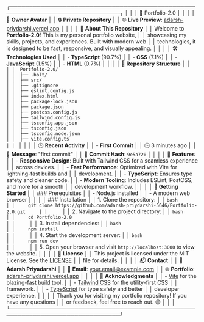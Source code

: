 ┌───────────────────────────────────────────────────────────────────────────────┐
│                                                                               │
│  📁 Portfolio-2.0                                                            │
│                                                                               │
│  👤 **Owner Avatar**                                                          │
│  🔒 **Private Repository**                                                    │
│  🌐 **Live Preview**: [adarsh-priydarshi.vercel.app](https://adarsh-priydarshi.vercel.app)  │
│                                                                               │
│  🚀 **About This Repository**                                                 │
│  Welcome to **Portfolio-2.0**! This is my personal portfolio website,         │
│  showcasing my skills, projects, and experiences. Built with modern web       │
│  technologies, it is designed to be fast, responsive, and visually appealing. │
│                                                                               │
│  🛠️ **Technologies Used**                                                    │
│  - **TypeScript** (90.7%)                                                    │
│  - **CSS** (7.1%)                                                            │
│  - **JavaScript** (1.5%)                                                     │
│  - **HTML** (0.7%)                                                           │
│                                                                               │
│  📂 **Repository Structure**                                                  │
│  ```                                                                          │
│  Portfolio-2.0/                                                              │
│  ├── .bolt/                                                                  │
│  ├── src/                                                                    │
│  ├── .gitignore                                                              │
│  ├── eslint.config.js                                                        │
│  ├── index.html                                                              │
│  ├── package-lock.json                                                       │
│  ├── package.json                                                            │
│  ├── postcss.config.js                                                       │
│  ├── tailwind.config.js                                                      │
│  ├── tsconfig.app.json                                                       │
│  ├── tsconfig.json                                                           │
│  ├── tsconfig.node.json                                                      │
│  ├── vite.config.ts                                                          │
│  ```                                                                          │
│                                                                               │
│  🕒 **Recent Activity**                                                       │
│  - **First Commit**                                                          │
│    🕒 3 minutes ago                                                          │
│    📝 **Message**: "first commit"                                             │
│    🔗 **Commit Hash**: `9e5a720`                                              │
│                                                                               │
│  🌟 **Features**                                                              │
│  - **Responsive Design**: Built with Tailwind CSS for a seamless experience   │
│    across devices.                                                            │
│  - **Fast Performance**: Optimized with Vite for lightning-fast builds and   │
│    development.                                                               │
│  - **TypeScript**: Ensures type safety and cleaner code.                      │
│  - **Modern Tooling**: Includes ESLint, PostCSS, and more for a smooth        │
│    development workflow.                                                      │
│                                                                               │
│  🚀 **Getting Started**                                                       │
│  ### Prerequisites                                                           │
│  - Node.js installed                                                         │
│  - A modern web browser                                                      │
│                                                                               │
│  ### Installation                                                            │
│  1. Clone the repository:                                                    │
│     ```bash                                                                  │
│     git clone https://github.com/adarsh-priydarshi-5646/Portfolio-2.0.git     │
│     ```                                                                      │
│  2. Navigate to the project directory:                                       │
│     ```bash                                                                  │
│     cd Portfolio-2.0                                                         │
│     ```                                                                      │
│  3. Install dependencies:                                                    │
│     ```bash                                                                  │
│     npm install                                                              │
│     ```                                                                      │
│  4. Start the development server:                                            │
│     ```bash                                                                  │
│     npm run dev                                                              │
│     ```                                                                      │
│  5. Open your browser and visit `http://localhost:3000` to view the website. │
│                                                                               │
│  📄 **License**                                                               │
│  This project is licensed under the MIT License. See the [LICENSE](LICENSE)  │
│  file for details.                                                            │
│                                                                               │
│  📬 **Contact**                                                               │
│  👤 **Adarsh Priyadarshi**                                                    │
│  📧 **Email**: [your.email@example.com](mailto:your.email@example.com)        │
│  🌐 **Portfolio**: [adarsh-priydarshi.vercel.app](https://adarsh-priydarshi.vercel.app)  │
│                                                                               │
│  🙏 **Acknowledgments**                                                       │
│  - [Vite](https://vitejs.dev/) for the blazing-fast build tool.               │
│  - [Tailwind CSS](https://tailwindcss.com/) for the utility-first CSS         │
│    framework.                                                                 │
│  - [TypeScript](https://www.typescriptlang.org/) for type safety and better   │
│    developer experience.                                                      │
│                                                                               │
│  Thank you for visiting my portfolio repository! If you have any questions    │
│  or feedback, feel free to reach out. 😊                                      │
│                                                                               │
└───────────────────────────────────────────────────────────────────────────────┘
